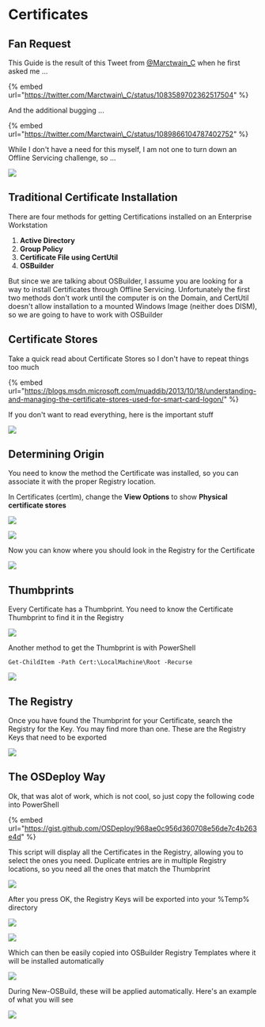 # Certificates

## Fan Request

This Guide is the result of this Tweet from [@Marctwain\_C](https://twitter.com/Marctwain_C) when he first asked me ...

{% embed url="https://twitter.com/Marctwain\_C/status/1083589702362517504" %}

And the additional bugging ...

{% embed url="https://twitter.com/Marctwain\_C/status/1089866104787402752" %}

While I don't have a need for this myself, I am not one to turn down an Offline Servicing challenge, so ...

![](../../../../../.gitbook/assets/image%20%28152%29.png)

## Traditional Certificate Installation

There are four methods for getting Certifications installed on an Enterprise Workstation

1. **Active Directory**
2. **Group Policy**
3. **Certificate File using CertUtil**
4. **OSBuilder**

But since we are talking about OSBuilder, I assume you are looking for a way to install Certificates through Offline Servicing.  Unfortunately the first two methods don't work until the computer is on the Domain, and CertUtil doesn't allow installation to a mounted Windows Image \(neither does DISM\), so we are going to have to work with OSBuilder

## Certificate Stores

Take a quick read about Certificate Stores so I don't have to repeat things too much

{% embed url="https://blogs.msdn.microsoft.com/muaddib/2013/10/18/understanding-and-managing-the-certificate-stores-used-for-smart-card-logon/" %}

If you don't want to read everything, here is the important stuff

![](../../../../../.gitbook/assets/2019-02-06_23-29-15.png)

## Determining Origin

You need to know the method the Certificate was installed, so you can associate it with the proper Registry location.

In Certificates \(certlm\), change the **View Options** to show **Physical certificate stores** 

![](../../../../../.gitbook/assets/2019-02-07_1-05-26.png)

![](../../../../../.gitbook/assets/2019-02-07_1-05-59.png)

Now you can know where you should look in the Registry for the Certificate

![](../../../../../.gitbook/assets/2019-02-07_1-09-28.png)

## Thumbprints

Every Certificate has a Thumbprint.  You need to know the Certificate Thumbprint to find it in the Registry

![](../../../../../.gitbook/assets/2019-02-07_1-11-59.png)

Another method to get the Thumbprint is with PowerShell

```text
Get-ChildItem -Path Cert:\LocalMachine\Root -Recurse
```

![](../../../../../.gitbook/assets/2019-02-07_1-15-18.png)

## The Registry

Once you have found the Thumbprint for your Certificate, search the Registry for the Key.  You may find more than one.  These are the Registry Keys that need to be exported

![](../../../../../.gitbook/assets/2019-02-07_1-19-17.png)

## The OSDeploy Way

Ok, that was alot of work, which is not cool, so just copy the following code into PowerShell

{% embed url="https://gist.github.com/OSDeploy/968ae0c956d360708e56de7c4b263e4d" %}

This script will display all the Certificates in the Registry, allowing you to select the ones you need.  Duplicate entries are in multiple Registry locations, so you need all the ones that match the Thumbprint

![](../../../../../.gitbook/assets/2019-02-07_1-25-35.png)

After you press OK, the Registry Keys will be exported into your %Temp% directory

![](../../../../../.gitbook/assets/2019-02-07_1-27-28.png)

![](../../../../../.gitbook/assets/2019-02-07_1-28-40.png)

Which can then be easily copied into OSBuilder Registry Templates where it will be installed automatically

![](../../../../../.gitbook/assets/2019-02-07_1-30-46.png)

During New-OSBuild, these will be applied automatically.  Here's an example of what you will see

![](../../../../../.gitbook/assets/2019-02-06_2-19-38.png)

